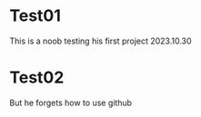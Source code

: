 # Test01
This is a noob testing his first project 2023.10.30
# Test02
But he forgets how to use github
